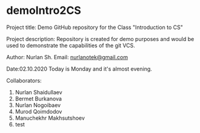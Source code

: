 # demoIntro2CS
Project title:
Demo GitHub repository for the Class "Introduction to CS"

Project description:
Repository is created for demo purposes and would be used to demonstrate the capabilities
of the git VCS.

Author: Nurlan Sh.
Email: nurlanotek@gmail.com

Date:02.10.2020
Today is Monday and it's almost evening.

Collaborators:
1. Nurlan Shaidullaev
2. Bermet Burkanova
3. Nurlan Nogoibaev
4. Murod Qoimdodov
5. Manuchekhr Makhsutshoev
6. test
